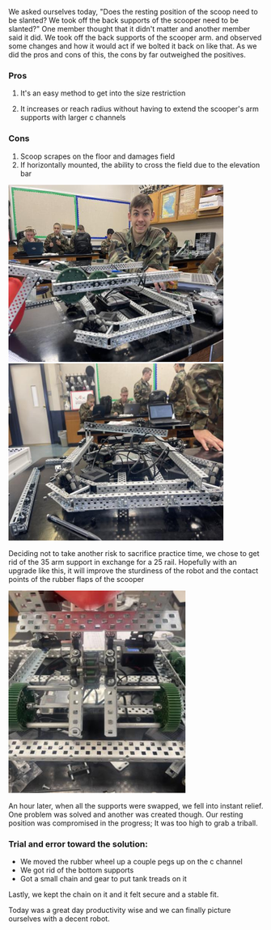 ﻿We asked ourselves today, "Does the resting position of the scoop need to be slanted? We took off the back supports of the scooper need to be slanted?" One member thought that it didn't matter and another member said it did. We took off the back supports of the scooper arm. and observed some changes and how it would act if we bolted it back on like that. As we did the pros and cons of this, the cons by far outweighed the positives. 

### Pros
1. It's an easy method to get into the size restriction

2. It increases or reach radius without having to extend the scooper's arm supports with larger c channels 

### Cons
1. Scoop scrapes on the floor and damages field
2. If horizontally mounted, the ability to cross the field due to the elevation bar



 <img src="media/horizontalleitner.jpeg" width="425" height="350">          <img src="media/25arm.jpeg" width="425" height="350"> 

Deciding not to take another risk to sacrifice practice time, we chose to get rid of the 35 arm support in exchange for a 25 rail. Hopefully with an upgrade like this,  it will improve the sturdiness of the robot and the contact points of the rubber flaps of the scooper

 <img src="media/armbar.jpeg" width="350" height="400">

An hour later, when all the supports were swapped, we fell into instant relief. One problem was solved and another was created though. Our resting position was compromised in the progress; It was too high to grab a triball. 
### Trial and error toward the solution:
* We moved the rubber wheel up a couple pegs up on the c channel
* We got rid of the bottom supports 
* Got a small chain and gear to put tank treads on it

Lastly, we kept the chain on it and it felt secure and a stable fit. 

Today was a great day productivity wise and we can finally picture ourselves with a decent robot.
